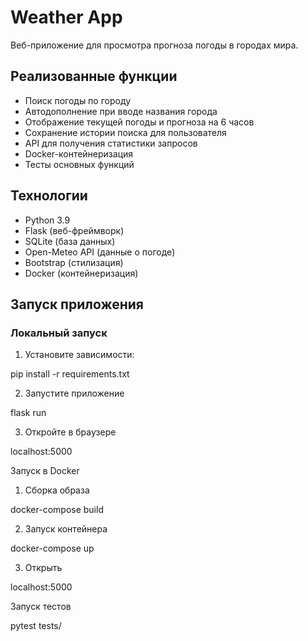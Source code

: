 # Weather App

Веб-приложение для просмотра прогноза погоды в городах мира.

## Реализованные функции

- Поиск погоды по городу
- Автодополнение при вводе названия города
- Отображение текущей погоды и прогноза на 6 часов
- Сохранение истории поиска для пользователя
- API для получения статистики запросов
- Docker-контейнеризация
- Тесты основных функций

## Технологии

- Python 3.9
- Flask (веб-фреймворк)
- SQLite (база данных)
- Open-Meteo API (данные о погоде)
- Bootstrap (стилизация)
- Docker (контейнеризация)

## Запуск приложения

### Локальный запуск

1. Установите зависимости:

pip install -r requirements.txt

2. Запустите приложение

flask run

3. Откройте в браузере 

localhost:5000

Запуск в Docker

1. Сборка образа

docker-compose build

2. Запуск контейнера

docker-compose up

3. Открыть

localhost:5000

Запуск тестов

pytest tests/